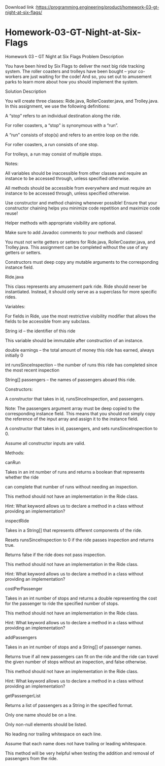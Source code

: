 Download link :https://programming.engineering/product/homework-03-gt-night-at-six-flags/


# Homework-03-GT-Night-at-Six-Flags
Homework 03 – GT Night at Six Flags
Problem Description

You have been hired by Six Flags to deliver the next big ride tracking system. The roller coasters and trolleys have been bought – your co-workers are just waiting for the code! And so, you set out to amusement parks to learn more about how you should implement the system.

Solution Description

You will create three classes: Ride.java, RollerCoaster.java, and Trolley.java. In this assignment, we use the following definitions:

A “stop” refers to an individual destination along the ride.

For roller coasters, a “stop” is synonymous with a “run”.

A “run” consists of stop(s) and refers to an entire loop on the ride.

For roller coasters, a run consists of one stop.

For trolleys, a run may consist of multiple stops.

Notes:

All variables should be inaccessible from other classes and require an instance to be accessed through, unless specified otherwise.

All methods should be accessible from everywhere and must require an instance to be accessed through, unless specified otherwise.

Use constructor and method chaining whenever possible! Ensure that your constructor chaining helps you minimize code repetition and maximize code reuse!

Helper methods with appropriate visibility are optional.

Make sure to add Javadoc comments to your methods and classes!

You must not write getters or setters for Ride.java, RollerCoaster.java, and Trolley.java. This assignment can be completed without the use of any getters or setters.

Constructors must deep copy any mutable arguments to the corresponding instance field.

Ride.java

This class represents any amusement park ride. Ride should never be instantiated. Instead, it should only serve as a superclass for more specific rides.

Variables:

For fields in Ride, use the most restrictive visibility modifier that allows the fields to be accessible from any subclass.

String id – the identifier of this ride

This variable should be immutable after construction of an instance.

double earnings – the total amount of money this ride has earned, always initially 0

int runsSinceInspection – the number of runs this ride has completed since the most recent inspection

String[] passengers – the names of passengers aboard this ride.

Constructors:

A constructor that takes in id, runsSinceInspection, and passengers.

Note: The passengers argument array must be deep copied to the corresponding instance field. This means that you should not simply copy the reference of the input array and assign it to the instance field.

A constructor that takes in id, passengers, and sets runsSinceInspection to 0.

Assume all constructor inputs are valid.

Methods:

canRun

Takes in an int number of runs and returns a boolean that represents whether the ride

can complete that number of runs without needing an inspection.

This method should not have an implementation in the Ride class.

Hint: What keyword allows us to declare a method in a class without providing an implementation?

inspectRide

Takes in a String[] that represents different components of the ride.

Resets runsSinceInspection to 0 if the ride passes inspection and returns true.

Returns false if the ride does not pass inspection.

This method should not have an implementation in the Ride class.

Hint: What keyword allows us to declare a method in a class without providing an implementation?

costPerPassenger

Takes in an int number of stops and returns a double representing the cost for the passenger to ride the specified number of stops.

This method should not have an implementation in the Ride class.

Hint: What keyword allows us to declare a method in a class without providing an implementation?

addPassengers

Takes in an int number of stops and a String[] of passenger names.

Returns true if all new passengers can fit on the ride and the ride can travel the given number of stops without an inspection, and false otherwise.

This method should not have an implementation in the Ride class.

Hint: What keyword allows us to declare a method in a class without providing an implementation?

getPassengerList

Returns a list of passengers as a String in the specified format.

Only one name should be on a line.

Only non-null elements should be listed.

No leading nor trailing whitespace on each line.

Assume that each name does not have trailing or leading whitespace.

This method will be very helpful when testing the addition and removal of passengers from the ride.
